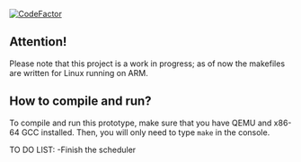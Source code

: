 [![CodeFactor](https://www.codefactor.io/repository/github/valerioedu/x64os/badge/main)](https://www.codefactor.io/repository/github/valerioedu/x64os/overview/main)

## Attention!

Please note that this project is a work in progress; as of now the makefiles are written for Linux running on ARM.

## How to compile and run?

To compile and run this prototype, make sure that you have QEMU and x86-64 GCC installed. Then, you will only need to type `make` in the console.

TO DO LIST:
-Finish the scheduler
